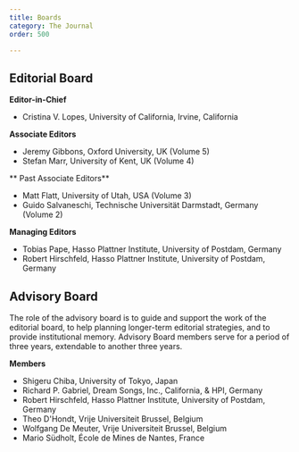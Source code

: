 ```yaml
---
title: Boards
category: The Journal
order: 500

---
```

## Editorial Board

**Editor-in-Chief**

* Cristina V. Lopes, University of California, Irvine, California

**Associate Editors**

* Jeremy Gibbons, Oxford University, UK (Volume 5)
* Stefan Marr, University of Kent, UK (Volume 4)

** Past Associate Editors**
* Matt Flatt, University of Utah, USA (Volume 3)
* Guido Salvaneschi, Technische Universität Darmstadt, Germany (Volume 2)

**Managing Editors**
* Tobias Pape, Hasso Plattner Institute, University of Postdam, Germany
* Robert Hirschfeld, Hasso Plattner Institute, University of Postdam, Germany

## Advisory Board
The role of the advisory board is to guide and support the work of the editorial board, to help planning longer-term editorial strategies, and to provide institutional memory. Advisory Board members serve for a period of three years, extendable to another three years.

**Members**
* Shigeru Chiba, University of Tokyo, Japan
* Richard P. Gabriel, Dream Songs, Inc., California, & HPI, Germany
* Robert Hirschfeld, Hasso Plattner Institute, University of Postdam, Germany
* Theo D'Hondt, Vrije Universiteit Brussel, Belgium
* Wolfgang De Meuter, Vrije Universiteit Brussel, Belgium
* Mario Südholt, École de Mines de Nantes, France
